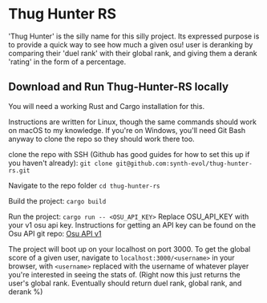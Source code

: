 # Thug Hunter RS
'Thug Hunter' is the silly name for this silly project. Its expressed purpose is to provide a quick way to see how much a given osu! user is deranking by comparing their 'duel rank' with their global rank, and giving them a derank 'rating' in the form of a percentage. 

## Download and Run Thug-Hunter-RS locally
You will need a working Rust and Cargo installation for this.

Instructions are written for Linux, though the same commands should work on macOS to my knowledge. If you're on Windows, you'll need Git Bash anyway to clone the repo so they should work there too. 

clone the repo with SSH (Github has good guides for how to set this up if you haven't already):
`git clone git@github.com:synth-evol/thug-hunter-rs.git`

Navigate to the repo folder
`cd thug-hunter-rs`

Build the project:
`cargo build`

Run the project:
`cargo run -- <OSU_API_KEY>`
Replace OSU_API_KEY with your v1 osu api key. Instructions for getting an API key can be found on the Osu API git repo: [Osu API v1](https://github.com/ppy/osu-api/wiki#requesting-access)

The project will boot up on your localhost on port 3000. To get the global score of a given user, navigate to `localhost:3000/<username>` in your browser, with `<username>` replaced with the username of whatever player you're interested in seeing the stats of. (Right now this just returns the user's global rank. Eventually should return duel rank, global rank, and derank %)